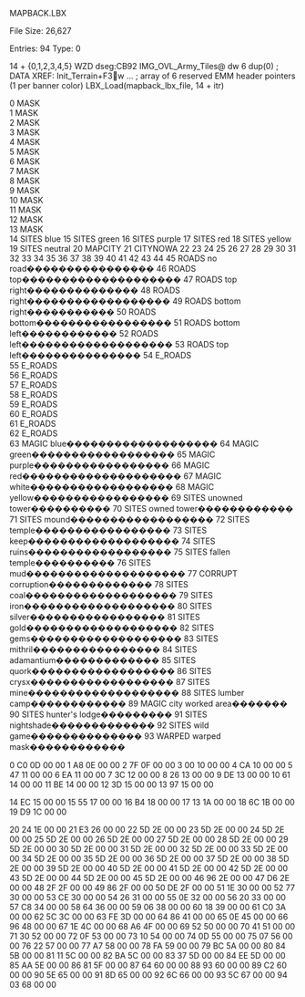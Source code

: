 
MAPBACK.LBX

File Size:  26,627

Entries:    94
Type:        0


14 + {0,1,2,3,4,5}
WZD dseg:CB92
IMG_OVL_Army_Tiles@ dw 6 dup(0)         ; DATA XREF: Init_Terrain+F3w ...
; array of 6 reserved EMM header pointers (1 per banner color)
LBX_Load(mapback_lbx_file, 14 + itr)



 0 MASK     
 1 MASK     
 2 MASK     
 3 MASK     
 4 MASK     
 5 MASK     
 6 MASK     
 7 MASK     
 8 MASK     
 9 MASK     
10 MASK     
11 MASK     
12 MASK     
13 MASK     
14  SITES    blue
15  SITES    green
16  SITES    purple
17  SITES    red
18  SITES    yellow
19  SITES    neutral
20 MAPCITY
21 CITYNOWA
22 
23 
24 
25 
26 
27 
28 
29 
30 
31 
32 
33 
34 
35 
36 
37 
38 
39 
40 
41 
42 
43 
44 
45 ROADS    no road����������������
46 ROADS    top��������������������
47 ROADS    top right��������������
48 ROADS    right������������������
49 ROADS    bottom right�����������
50 ROADS    bottom�����������������
51 ROADS    bottom left������������
52 ROADS    left�������������������
53 ROADS    top left���������������
54 E_ROADS  
55 E_ROADS  
56 E_ROADS  
57 E_ROADS  
58 E_ROADS  
59 E_ROADS  
60 E_ROADS  
61 E_ROADS  
62 E_ROADS  
63 MAGIC    blue�������������������
64 MAGIC    green������������������
65 MAGIC    purple�����������������
66 MAGIC    red��������������������
67 MAGIC    white������������������
68 MAGIC    yellow�����������������
69 SITES    unowned tower����������
70 SITES    owned tower������������
71 SITES    mound������������������
72 SITES    temple�����������������
73 SITES    keep�������������������
74 SITES    ruins������������������
75 SITES    fallen temple����������
76 SITES    mud��������������������
77 CORRUPT  corruption�������������
78 SITES    coal�������������������
79 SITES    iron�������������������
80 SITES    silver�����������������
81 SITES    gold�������������������
82 SITES    gems�������������������
83 SITES    mithril����������������
84 SITES    adamantium�������������
85 SITES    quork������������������
86 SITES    crysx������������������
87 SITES    mine�������������������
88 SITES    lumber camp������������
89 MAGIC    city worked area�������
90 SITES    hunter's lodge���������
91 SITES    nightshade�������������
92 SITES    wild game��������������
93 WARPED   warped mask������������



 0 C0 0D 00 00 
 1 A8 0E 00 00 
 2 7F 0F 00 00 
 3 00 10 00 00 
 4 CA 10 00 00 
 5 47 11 00 00 
 6 EA 11 00 00 
 7 3C 12 00 00 
 8 26 13 00 00 
 9 DE 13 00 00 
10 61 14 00 00 
11 BE 14 00 00 
12 3D 15 00 00 
13 97 15 00 00 

14  EC 15 00 00 
15  55 17 00 00 
16  B4 18 00 00 
17  13 1A 00 00 
18  6C 1B 00 00 
19  D9 1C 00 00 

20 24 1E 00 00 
21 E3 26 00 00 
22 5D 2E 00 00 
23 5D 2E 00 00 
24 5D 2E 00 00 
25 5D 2E 00 00 
26 5D 2E 00 00 
27 5D 2E 00 00 
28 5D 2E 00 00 
29 5D 2E 00 00 
30 5D 2E 00 00 
31 5D 2E 00 00 
32 5D 2E 00 00 
33 5D 2E 00 00 
34 5D 2E 00 00 
35 5D 2E 00 00 
36 5D 2E 00 00 
37 5D 2E 00 00 
38 5D 2E 00 00 
39 5D 2E 00 00 
40 5D 2E 00 00 
41 5D 2E 00 00 
42 5D 2E 00 00 
43 5D 2E 00 00 
44 5D 2E 00 00 
45 5D 2E 00 00 
46 96 2E 00 00 
47 D6 2E 00 00 
48 2F 2F 00 00 
49 86 2F 00 00 
50 DE 2F 00 00 
51 1E 30 00 00 
52 77 30 00 00 
53 CE 30 00 00 
54 26 31 00 00 
55 0E 32 00 00 
56 20 33 00 00 
57 C8 34 00 00 
58 64 36 00 00 
59 06 38 00 00 
60 18 39 00 00 
61 C0 3A 00 00 
62 5C 3C 00 00 
63 FE 3D 00 00 
64 86 41 00 00 
65 0E 45 00 00 
66 96 48 00 00 
67 1E 4C 00 00 
68 A6 4F 00 00 
69 52 50 00 00 
70 41 51 00 00 
71 30 52 00 00 
72 0F 53 00 00 
73 10 54 00 00 
74 0D 55 00 00 
75 07 56 00 00 
76 22 57 00 00 
77 A7 58 00 00 
78 FA 59 00 00 
79 BC 5A 00 00 
80 84 5B 00 00 
81 11 5C 00 00 
82 BA 5C 00 00 
83 37 5D 00 00 
84 EE 5D 00 00 
85 AA 5E 00 00 
86 81 5F 00 00 
87 64 60 00 00 
88 93 60 00 00 
89 C2 60 00 00 
90 5E 65 00 00 
91 8D 65 00 00 
92 6C 66 00 00 
93 5C 67 00 00 
94 03 68 00 00
